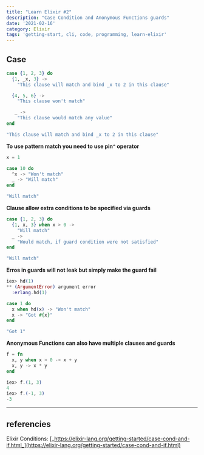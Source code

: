 ```yaml
---
title: "Learn Elixir #2"
description: "Case Condition and Anonymous Functions guards"
date: '2021-02-16'
category: Elixir
tags: 'getting-start, cli, code, programming, learn-elixir'
---
```



## Case

```elixir
case {1, 2, 3} do
  {1, _x, 3} ->
    "This clause will match and bind _x to 2 in this clause"

  {4, 5, 6} ->
    "This clause won't match"

   _ ->
    "This clause would match any value"
end
```
```elixir
"This clause will match and bind _x to 2 in this clause"
```

**To use pattern match you need to use pin`^` operator**

```elixir
x = 1

case 10 do
  ^x -> "Won't match"
  _ -> "Will match"
end
```
```elixir
"Will match"
```

**Clause allow extra conditions to be specified via guards**

```elixir
case {1, 2, 3} do
  {1, x, 3} when x > 0 ->
    "Will match"
  _ ->
    "Would match, if guard condition were not satisfied"
end
```
```elixir
"Will match"
```

**Erros in guards will not leak but simply make the guard fail**

```elixir
iex> hd(1)
** (ArgumentError) argument error
  :erlang.hd(1)
```

```elixir
case 1 do
  x when hd(x) -> "Won't match"
  x -> "Got #{x}"
end
```
```elixir
"Got 1"
```
**Anonymous Functions can also have multiple clauses and guards**

```elixir
f = fn
  x, y when x > 0 -> x + y
  x, y -> x * y
end
```
```elixir
iex> f.(1, 3)
4
iex> f.(-1, 3)
-3
```

---

## referencies

Elixir Conditions: [_https://elixir-lang.org/getting-started/case-cond-and-if.html_](https://elixir-lang.org/getting-started/case-cond-and-if.html)

